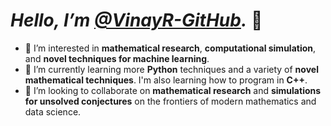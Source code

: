 # *Hello, I’m [@VinayR-GitHub](https://github.com/VinayR-GitHub).* 👋
- 👀 I’m interested in **mathematical research**, **computational simulation**, and **novel techniques for machine learning**.
- 🌱 I’m currently learning more **Python** techniques and a variety of **novel mathematical techniques**. I'm also learning how to program in **C++**.
- 💞️ I’m looking to collaborate on **mathematical research** and **simulations for unsolved conjectures** on the frontiers of modern mathematics and data science.

